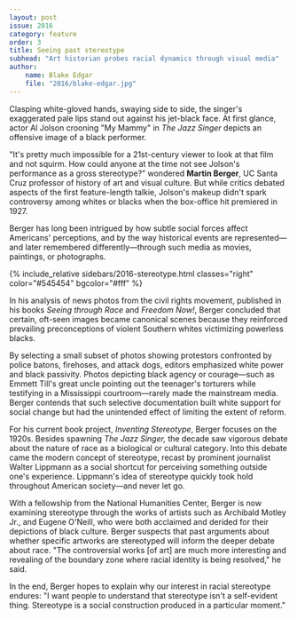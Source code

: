```yaml
---
layout: post
issue: 2016
category: feature
order: 3
title: Seeing past stereotype
subhead: "Art historian probes racial dynamics through visual media"
author:
    name: Blake Edgar
    file: "2016/blake-edgar.jpg"
---
```


Clasping white-gloved hands, swaying side to side, the singer's exaggerated pale lips stand out against his jet-black face. At first glance, actor Al Jolson crooning "My Mammy" in _The Jazz Singer_ depicts an offensive image of a black performer.

"It's pretty much impossible for a 21st-century viewer to look at that film and not squirm. How could anyone at the time not see Jolson's performance as a gross stereotype?" wondered **Martin Berger**, UC Santa Cruz professor of history of art and visual culture. But while critics debated aspects of the first feature-length talkie, Jolson's makeup didn't spark controversy among whites or blacks when the box-office hit premiered in 1927.

Berger has long been intrigued by how subtle social forces affect Americans' perceptions, and by the way historical events are represented—and later remembered differently—through such media as movies, paintings, or photographs.

{% include_relative sidebars/2016-stereotype.html classes="right" color="#545454" bgcolor="#fff" %}

In his analysis of news photos from the civil rights movement, published in his books _Seeing through Race_ and _Freedom Now!_, Berger concluded that certain, oft-seen images became canonical scenes because they reinforced prevailing preconceptions of violent Southern whites victimizing powerless blacks.

By selecting a small subset of photos showing protestors confronted by police batons, firehoses, and attack dogs, editors emphasized white power and black passivity. Photos depicting black agency or courage—such as Emmett Till's great uncle pointing out the teenager's torturers while testifying in a Mississippi courtroom—rarely made the mainstream media. Berger contends that such selective documentation built white support for social change but had the unintended effect of limiting the extent of reform.

For his current book project, _Inventing Stereotype_, Berger focuses on the 1920s. Besides spawning _The Jazz Singer,_ the decade saw vigorous debate about the nature of race as a biological or cultural category. Into this debate came the modern concept of stereotype, recast by prominent journalist Walter Lippmann as a social shortcut for perceiving something outside one's experience. Lippmann's idea of stereotype quickly took hold throughout American society—and never let go.

With a fellowship from the National Humanities Center, Berger is now examining stereotype through the works of artists such as Archibald Motley Jr., and Eugene O'Neill, who were both acclaimed and derided for their depictions of black culture. Berger suspects that past arguments about whether specific artworks are stereotyped will inform the deeper debate about race. "The controversial works [of art] are much more interesting and revealing of the boundary zone where racial identity is being resolved," he said.

In the end, Berger hopes to explain why our interest in racial stereotype endures: "I want people to understand that stereotype isn't a self-evident thing. Stereotype is a social construction produced in a particular moment."
